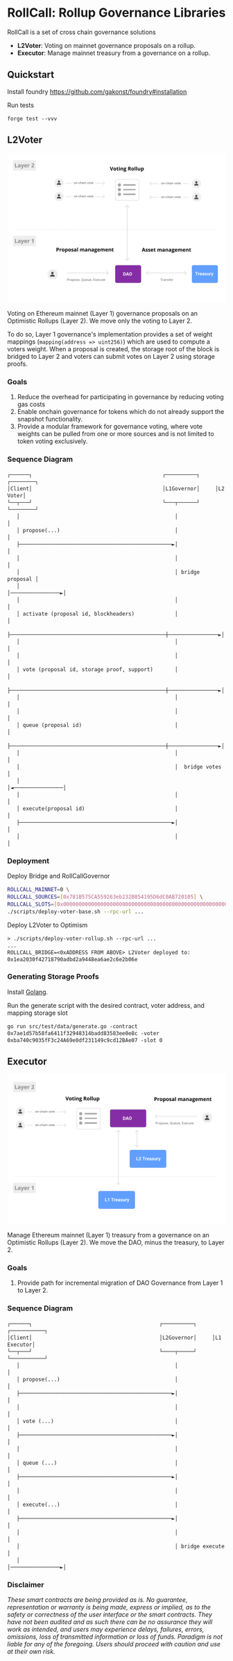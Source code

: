 # RollCall: Rollup Governance Libraries

RollCall is a set of cross chain governance solutions

- **L2Voter**: Voting on mainnet governance proposals on a rollup.
- **Executor**: Manage mainnet treasury from a governance on a rollup.

## Quickstart

Install foundry
https://github.com/gakonst/foundry#installation

Run tests

```
forge test --vvv
```

## L2Voter

![rollcallvoter](./.github/assets/rollcallvoter.svg)

Voting on Ethereum mainnet (Layer 1) governance proposals on an Optimistic Rollups (Layer 2). We move only the voting to Layer 2.

To do so, Layer 1 governance's implementation provides a set of weight mappings (`mapping(address => uint256)`) which are used to compute a voters weight. When a proposal is created, the storage root of the block is bridged to Layer 2 and voters can submit votes on Layer 2 using storage proofs.

### Goals

1. Reduce the overhead for participating in governance by reducing voting gas costs
2. Enable onchain governance for tokens which do not already support the snapshot functionality.
3. Provide a modular framework for governance voting, where vote weights can be pulled from one or more sources and is not limited to token voting exclusively.

### Sequence Diagram

```
┌──────┐                                          ┌──────────┐     ┌────────┐
│Client│                                          │L1Governor│     │L2 Voter│
└──┬───┘                                          └───┬──────┘     └────────┘
   │                                                  │                 │
   │ propose(...)                                     │                 │
   ├─────────────────────────────────────────────────►│                 │
   │                                                  │                 │
   │                                                  │ bridge proposal │
   │                                                  │────────────────►│
   │                                                  │                 │
   │ activate (proposal id, blockheaders)             │                 │
   ├──────────────────────────────────────────────────┼────────────────►│
   │                                                  │                 │
   │                                                  │                 │
   │ vote (proposal id, storage proof, support)       │                 │
   ├──────────────────────────────────────────────────┼────────────────►│
   │                                                  │                 │
   │                                                  │                 │
   │ queue (proposal id)                              │                 │
   ├──────────────────────────────────────────────────┼────────────────►│
   │                                                  │                 │
   │                                                  │  bridge votes   │
   │                                                  │◄────────────────│
   │                                                  │                 │
   │ execute(proposal id)                             │                 │
   ├─────────────────────────────────────────────────►│                 │
   │                                                  │                 │
```

### Deployment

Deploy Bridge and RollCallGovernor

```bash
ROLLCALL_MAINNET=0 \
ROLLCALL_SOURCES=[0x781B575CA559263eb232B854195D6dC0AB720105] \
ROLLCALL_SLOTS=[0x0000000000000000000000000000000000000000000000000000000000000000] \
./scripts/deploy-voter-base.sh --rpc-url ...
```

Deploy L2Voter to Optimism

```
> ./scripts/deploy-voter-rollup.sh --rpc-url ...
...
ROLLCALL_BRIDGE=<0xADDRESS FROM ABOVE> L2Voter deployed to: 0x1ea2030f42718790adbd2a9448ea6ae2c6e2b06e
```

### Generating Storage Proofs

Install [Golang](https://go.dev/doc/install).

Run the generate script with the desired contract, voter address, and mapping storage slot

```
go run src/test/data/generate.go -contract 0x7ae1d57b58fa6411f32948314badd83583ee0e8c -voter 0xba740c9035fF3c24A69e0df231149c9cd12BAe07 -slot 0
```

## Executor

![rollcalldao](./.github/assets/rollcalldao.svg)

Manage Ethereum mainnet (Layer 1) treasury from a governance on an Optimistic Rollups (Layer 2). We move the DAO, minus the treasury, to Layer 2.

### Goals

1. Provide path for incremental migration of DAO Governance from Layer 1 to Layer 2.

### Sequence Diagram

```
┌──────┐                                         ┌──────────┐     ┌───────────┐
│Client│                                         │L2Governor│     │L1 Executor│
└──┬───┘                                         └────┬─────┘     └───────────┘
   │                                                  │                 │
   │ propose(...)                                     │                 │
   ├─────────────────────────────────────────────────►│                 │
   │                                                  │                 │
   │ vote (...)                                       │                 │
   ├─────────────────────────────────────────────────►│                 │
   │                                                  │                 │
   │ queue (...)                                      │                 │
   ├─────────────────────────────────────────────────►│                 │
   │                                                  │                 │
   │ execute(...)                                     │                 │
   ├─────────────────────────────────────────────────►│                 │
   │                                                  │                 │
   │                                                  │ bridge execute  │
   │                                                  │────────────────►│
```

### Disclaimer

_These smart contracts are being provided as is. No guarantee, representation or warranty is being made, express or implied, as to the safety or correctness of the user interface or the smart contracts. They have not been audited and as such there can be no assurance they will work as intended, and users may experience delays, failures, errors, omissions, loss of transmitted information or loss of funds. Paradigm is not liable for any of the foregoing. Users should proceed with caution and use at their own risk._